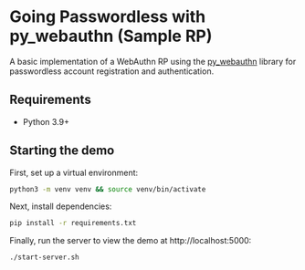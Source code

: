# Going Passwordless with py_webauthn (Sample RP)

A basic implementation of a WebAuthn RP using the [py_webauthn](https://github.com/duo-labs/py_webauthn) library for passwordless account registration and authentication.

## Requirements

- Python 3.9+

## Starting the demo

First, set up a virtual environment:

```sh
python3 -m venv venv && source venv/bin/activate
```

Next, install dependencies:

```sh
pip install -r requirements.txt
```

Finally, run the server to view the demo at http://localhost:5000:

```sh
./start-server.sh
```
